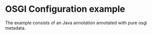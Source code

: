 # OSGI Configuration example

The example consists of an Java annotation annotated with pure osgi metadata.
